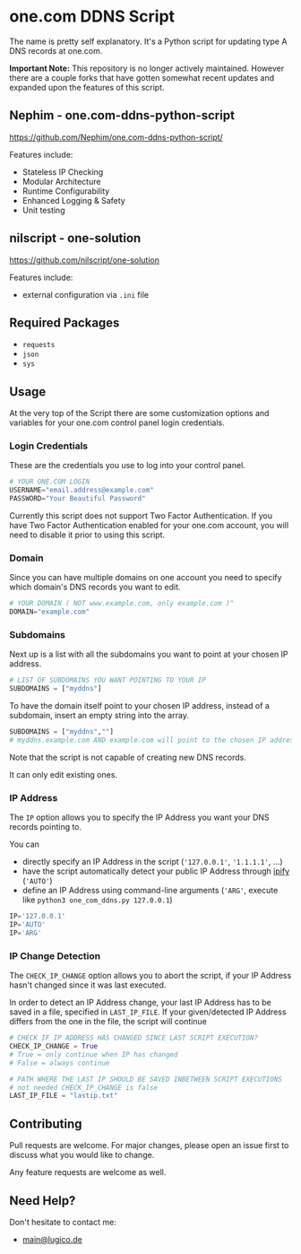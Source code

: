 # one.com DDNS Script

The name is pretty self explanatory. It's a Python script for updating type A DNS records at one.com.

**Important Note:**
This repository is no longer actively maintained. However there are a couple forks that have gotten somewhat recent updates and expanded upon the features of this script.

## Nephim - one.com-ddns-python-script
<https://github.com/Nephim/one.com-ddns-python-script/>

Features include:
- Stateless IP Checking
- Modular Architecture
- Runtime Configurability
- Enhanced Logging & Safety
- Unit testing

## nilscript - one-solution
<https://github.com/nilscript/one-solution>

Features include:
- external configuration via `.ini` file


## Required Packages
- `requests`
- `json`
- `sys`

## Usage
At the very top of the Script there are some customization options and variables for your one.com control panel login credentials.

### Login Credentials
These are the credentials you use to log into your control panel.
```python
# YOUR ONE.COM LOGIN
USERNAME="email.address@example.com"
PASSWORD="Your Beautiful Password"
```

Currently this script does not support Two Factor Authentication. If you have Two Factor Authentication enabled for your one.com account,
you will need to disable it prior to using this script.

### Domain
Since you can have multiple domains on one account you need to specify which domain's DNS records you want to edit.
```python
# YOUR DOMAIN ( NOT www.example.com, only example.com )"
DOMAIN="example.com"
```

### Subdomains
Next up is a list with all the subdomains you want to point at your chosen IP address.
```python
# LIST OF SUBDOMAINS YOU WANT POINTING TO YOUR IP
SUBDOMAINS = ["myddns"]
```
To have the domain itself point to your chosen IP address, instead of a subdomain, insert an empty string into the array.
```python
SUBDOMAINS = ["myddns",""]
# myddns.example.com AND example.com will point to the chosen IP address
```

Note that the script is not capable of creating new DNS records.

It can only edit existing ones.

### IP Address
The `IP` option allows you to specify the IP Address you want your DNS records pointing to.

You can
- directly specify an IP Address in the script (`'127.0.0.1'`, `'1.1.1.1'`, ...)
- have the script automatically detect your public IP Address through [ipify](https://www.ipify.org) (`'AUTO'`)
- define an IP Address using command-line arguments (`'ARG'`, execute like `python3 one_com_ddns.py 127.0.0.1`)
```python
IP='127.0.0.1'
IP='AUTO'
IP='ARG'
```

### IP Change Detection
The `CHECK_IP_CHANGE` option allows you to abort the script, if your IP Address hasn't changed since it was last executed.

In order to detect an IP Address change, your last IP Address has to be saved in a file, specified in `LAST_IP_FILE`. If your given/detected IP Address differs from the one in the file, the script will continue
```python
# CHECK IF IP ADDRESS HAS CHANGED SINCE LAST SCRIPT EXECUTION?
CHECK_IP_CHANGE = True
# True = only continue when IP has changed
# False = always continue

# PATH WHERE THE LAST IP SHOULD BE SAVED INBETWEEN SCRIPT EXECUTIONS
# not needed CHECK_IP_CHANGE is false
LAST_IP_FILE = "lastip.txt"
```

## Contributing
Pull requests are welcome. For major changes, please open an issue first to discuss what you would like to change.

Any feature requests are welcome as well.

## Need Help?
Don't hesitate to contact me:
- [main@lugico.de](mailto:main@lugico.de)
